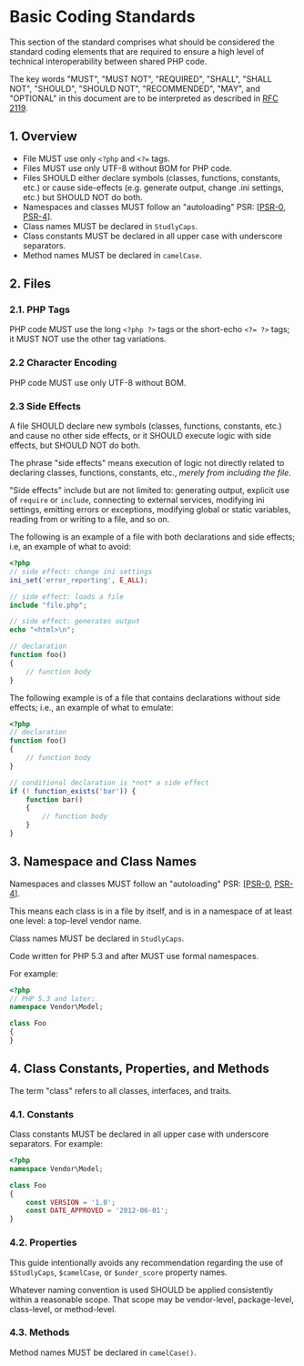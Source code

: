 # Basic Coding Standards

This section of the standard comprises what should be considered the standard coding elements that are required to ensure a high level of technical interoperability between shared PHP code.

The key words "MUST", "MUST NOT", "REQUIRED", "SHALL", "SHALL NOT", "SHOULD", "SHOULD NOT", "RECOMMENDED", "MAY", and "OPTIONAL" in this document are to be interpreted as described in [RFC 2119](http://www.ietf.org/rfc/rfc2119.txt).

## 1. Overview
- File MUST use only `<?php` and `<?=` tags.
- Files MUST use only UTF-8 without BOM for PHP code.
- Files SHOULD either declare symbols (classes, functions, constants, etc.) or cause side-effects (e.g. generate output, change .ini settings, etc.) but SHOULD NOT do both.
- Namespaces and classes MUST follow an "autoloading" PSR: [[PSR-0](https://github.com/php-fig/fig-standards/blob/master/accepted/PSR-0.md), [PSR-4](https://github.com/php-fig/fig-standards/blob/master/accepted/PSR-4-autoloader.md)].
- Class names MUST be declared in `StudlyCaps`.
- Class constants MUST be declared in all upper case with underscore separators.
- Method names MUST be declared in `camelCase`.

## 2. Files

### 2.1. PHP Tags

PHP code MUST use the long `<?php ?>` tags or the short-echo `<?= ?>` tags; it MUST NOT use the other tag variations.

### 2.2 Character Encoding

PHP code MUST use only UTF-8 without BOM.

### 2.3 Side Effects

A file SHOULD declare new symbols (classes, functions, constants, etc.) and cause no other side effects, or it SHOULD execute logic with side effects, but SHOULD NOT do both.

The phrase "side effects" means execution of logic not directly related to declaring classes, functions, constants, etc., *merely from including the file*.

"Side effects" include but are not limited to: generating output, explicit use of `require` or `include`, connecting to external services, modifying ini settings, emitting errors or exceptions, modifying global or static variables, reading from or writing to a file, and so on.

The following is an example of a file with both declarations and side effects; i.e, an example of what to avoid:

```php
<?php
// side effect: change ini settings
ini_set('error_reporting', E_ALL);

// side effect: loads a file
include "file.php";

// side effect: generates output
echo "<html>\n";

// declaration
function foo()
{
    // function body
}
```

The following example is of a file that contains declarations without side effects; i.e., an example of what to emulate:

```php
<?php
// declaration
function foo()
{
    // function body
}

// conditional declaration is *not* a side effect
if (! function_exists('bar')) {
    function bar()
    {
        // function body
    }
}
```

## 3. Namespace and Class Names

Namespaces and classes MUST follow an "autoloading" PSR: [[PSR-0](https://github.com/php-fig/fig-standards/blob/master/accepted/PSR-0.md), [PSR-4](https://github.com/php-fig/fig-standards/blob/master/accepted/PSR-4-autoloader.md)].

This means each class is in a file by itself, and is in a namespace of at least one level: a top-level vendor name.

Class names MUST be declared in `StudlyCaps`.

Code written for PHP 5.3 and after MUST use formal namespaces.

For example:

```php
<?php
// PHP 5.3 and later:
namespace Vendor\Model;

class Foo
{
}
```

## 4. Class Constants, Properties, and Methods

The term "class" refers to all classes, interfaces, and traits.

### 4.1. Constants

Class constants MUST be declared in all upper case with underscore separators. For example:

```php
<?php
namespace Vendor\Model;

class Foo
{
    const VERSION = '1.0';
    const DATE_APPROVED = '2012-06-01';
}
```

### 4.2. Properties

This guide intentionally avoids any recommendation regarding the use of `$StudlyCaps`, `$camelCase`, or `$under_score` property names.

Whatever naming convention is used SHOULD be applied consistently within a reasonable scope. That scope may be vendor-level, package-level, class-level, or method-level.

### 4.3. Methods

Method names MUST be declared in `camelCase()`.
